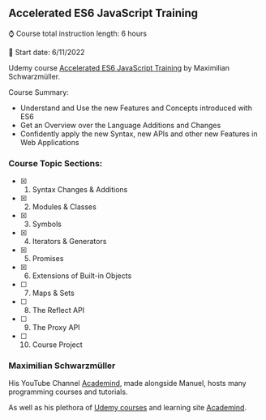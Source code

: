## Accelerated ES6 JavaScript Training

:watch: Course total instruction length: 6 hours

:round_pushpin: Start date: 6/11/2022

<!-- :tada: Completion date: 6/10/2022 -->

Udemy course [Accelerated ES6 JavaScript Training](https://www.udemy.com/share/101Ym43@UB6K4r9VAQ10qfLOZAXwLt9FmDT4weGHYeH5MvS3Yll0COnxY8SB6ILP_CU5NfB9pQ==/) by Maximilian Schwarzmüller.

Course Summary:

- Understand and Use the new Features and Concepts introduced with ES6
- Get an Overview over the Language Additions and Changes
- Confidently apply the new Syntax, new APIs and other new Features in Web Applications

### Course Topic Sections:

- [x] 1. Syntax Changes & Additions
- [x] 2. Modules & Classes
- [x] 3. Symbols
- [x] 4. Iterators & Generators
- [x] 5. Promises
- [x] 6. Extensions of Built-in Objects
- [ ] 7. Maps & Sets
- [ ] 8. The Reflect API
- [ ] 9. The Proxy API
- [ ] 10. Course Project

### Maximilian Schwarzmüller

His YouTube Channel [Academind](https://www.youtube.com/c/academind), made alongside Manuel, hosts many programming courses and tutorials.

As well as his plethora of [Udemy courses](https://www.udemy.com/user/maximilian-schwarzmuller/) and learning site [Academind](https://academind.com/).
